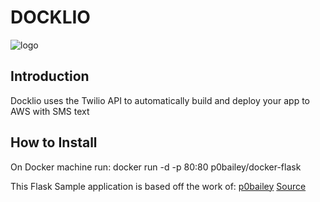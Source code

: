# DOCKLIO
![logo](https://github.com/yunjuc/Docklio/blob/master/Docklio%20Logo.png)
## Introduction
Docklio uses the Twilio API to automatically build and deploy your app to AWS with SMS text

## How to Install
On Docker machine run: docker run -d -p 80:80 p0bailey/docker-flask

This Flask Sample application is based off the work of:
[p0bailey](https://github.com/p0bailey)
[Source](https://github.com/p0bailey)
